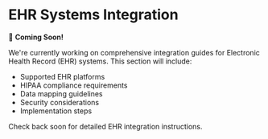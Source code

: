 # EHR Systems Integration

🚧 **Coming Soon!**

We're currently working on comprehensive integration guides for Electronic Health Record (EHR) systems. This section will include:

- Supported EHR platforms
- HIPAA compliance requirements
- Data mapping guidelines
- Security considerations
- Implementation steps

Check back soon for detailed EHR integration instructions.

